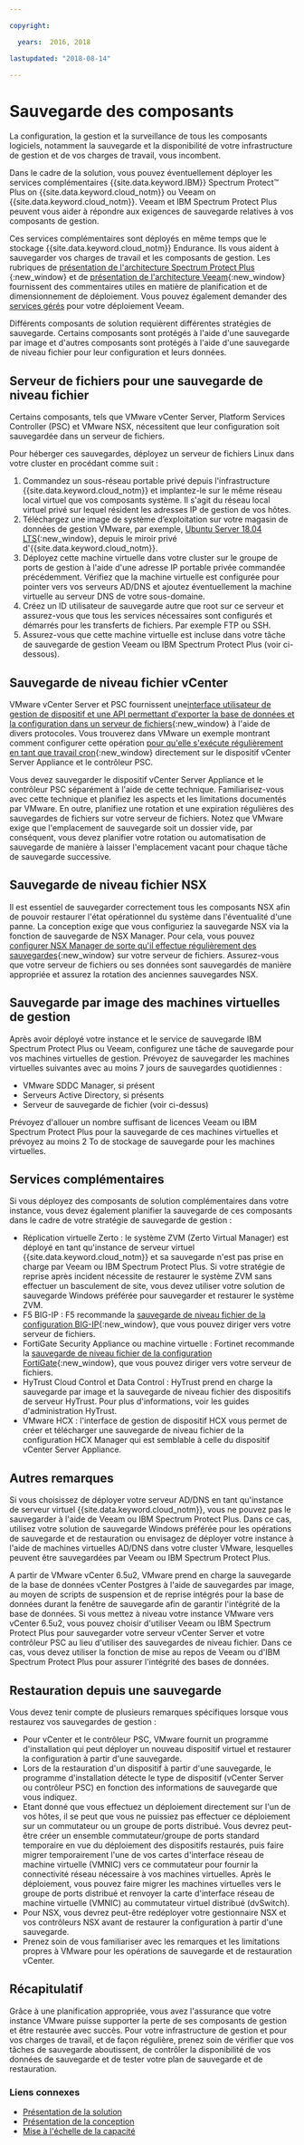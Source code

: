 ```yaml
---

copyright:

  years:  2016, 2018

lastupdated: "2018-08-14"

---
```


# Sauvegarde des composants

La configuration, la gestion et la surveillance de tous les composants logiciels, notamment la sauvegarde et la disponibilité de votre infrastructure de gestion et de vos charges de travail, vous incombent.

Dans le cadre de la solution, vous pouvez éventuellement déployer les services complémentaires {{site.data.keyword.IBM}} Spectrum Protect&trade; Plus on {{site.data.keyword.cloud_notm}} ou Veeam on {{site.data.keyword.cloud_notm}}. Veeam et IBM Spectrum Protect Plus peuvent vous aider à répondre aux exigences de sauvegarde relatives à vos composants de gestion.

Ces services complémentaires sont déployés en même temps que le stockage {{site.data.keyword.cloud_notm}} Endurance. Ils vous aident à sauvegarder vos charges de travail et les composants de gestion. Les rubriques de [présentation de l'architecture Spectrum Protect Plus ](https://www.ibm.com/cloud/garage/architectures/implementation/virtualization_backup_spplus){:new_window} et de [présentation de l'architecture Veeam](https://www.ibm.com/cloud/garage/architectures/implementation/virtualization_backup_veeam){:new_window} fournissent des commentaires utiles en matière de planification et de dimensionnement de déploiement. Vous pouvez également demander des [services gérés](https://console.bluemix.net/infrastructure/vmware-solutions/console/gettingstarted/veeam/vcs/managed) pour votre déploiement Veeam.

Différents composants de solution requièrent différentes stratégies de sauvegarde. Certains composants sont protégés à l'aide d'une sauvegarde par image et d'autres composants sont protégés à l'aide d'une sauvegarde de niveau fichier pour leur configuration et leurs données.

## Serveur de fichiers pour une sauvegarde de niveau fichier

Certains composants, tels que VMware vCenter Server, Platform Services Controller (PSC) et VMware NSX, nécessitent que leur configuration soit sauvegardée dans un serveur de fichiers.

Pour héberger ces sauvegardes, déployez un serveur de fichiers Linux dans votre cluster en procédant comme suit :

1. Commandez un sous-réseau portable privé depuis l'infrastructure {{site.data.keyword.cloud_notm}} et implantez-le sur le même réseau local virtuel que vos composants système. Il s'agit du réseau local virtuel privé sur lequel résident les adresses IP de gestion de vos hôtes.
2. Téléchargez une image de système d’exploitation sur votre magasin de données de gestion VMware, par exemple, [Ubuntu Server 18.04 LTS](http://mirrors.service.softlayer.com/ubuntu-releases/ubuntu-server/bionic/daily-live/current/){:new_window}, depuis le miroir privé d'{{site.data.keyword.cloud_notm}}.
3. Déployez cette machine virtuelle dans votre cluster sur le groupe de ports de gestion à l'aide d'une adresse IP portable privée commandée précédemment. Vérifiez que la machine virtuelle est configurée pour pointer vers vos serveurs AD/DNS et ajoutez éventuellement la machine virtuelle au serveur DNS de votre sous-domaine.
4. Créez un ID utilisateur de sauvegarde autre que root sur ce serveur et assurez-vous que tous les services nécessaires sont configurés et démarrés pour les transferts de fichiers. Par exemple FTP ou SSH.
5. Assurez-vous que cette machine virtuelle est incluse dans votre tâche de sauvegarde de gestion Veeam ou IBM Spectrum Protect Plus (voir ci-dessous).

## Sauvegarde de niveau fichier vCenter

VMware vCenter Server et PSC fournissent une[interface utilisateur de gestion de dispositif et une API permettant d'exporter la base de données et la configuration dans un serveur de fichiers](https://docs.vmware.com/en/VMware-vSphere/6.5/com.vmware.vsphere.install.doc/GUID-3EAED005-B0A3-40CF-B40D-85AD247D7EA4.html){:new_window} à l'aide de divers protocoles. Vous trouverez dans VMware un exemple montrant comment configurer cette opération [pour qu'elle s'exécute régulièrement en tant que travail cron](https://pubs.vmware.com/vsphere-6-5/index.jsp?topic=%2Fcom.vmware.vsphere.vcsapg-rest.doc%2FGUID-222400F3-678E-4028-874F-1F83036D2E85.html){:new_window} directement sur le dispositif vCenter Server Appliance et le contrôleur PSC.

Vous devez sauvegarder le dispositif vCenter Server Appliance et le contrôleur PSC séparément à l'aide de cette technique. Familiarisez-vous avec cette technique et planifiez les aspects et les limitations documentés par VMware. En outre, planifiez une rotation et une expiration régulières des sauvegardes de fichiers sur votre serveur de fichiers. Notez que VMware exige que l'emplacement de sauvegarde soit un dossier vide, par conséquent, vous devez planifier votre rotation ou automatisation de sauvegarde de manière à laisser l'emplacement vacant pour chaque tâche de sauvegarde successive.

## Sauvegarde de niveau fichier NSX

Il est essentiel de sauvegarder correctement tous les composants NSX afin de pouvoir restaurer l'état opérationnel du système dans l'éventualité d'une panne. La conception exige que vous configuriez la sauvegarde NSX via la fonction de sauvegarde de NSX Manager. Pour cela, vous pouvez [configurer NSX Manager de sorte qu'il effectue régulièrement des sauvegardes](https://pubs.vmware.com/NSX-6/index.jsp?topic=%2Fcom.vmware.nsx.admin.doc%2FGUID-72EFCAB1-0B10-4007-A44C-09D38CD960D3.html){:new_window} sur votre serveur de fichiers. Assurez-vous que votre serveur de fichiers ou ses données sont sauvegardés de manière appropriée et assurez la rotation des anciennes sauvegardes NSX.

## Sauvegarde par image des machines virtuelles de gestion

Après avoir déployé votre instance et le service de sauvegarde IBM Spectrum Protect Plus ou Veeam, configurez une tâche de sauvegarde pour vos machines virtuelles de gestion. Prévoyez de sauvegarder les machines virtuelles suivantes avec au moins 7 jours de sauvegardes quotidiennes :

* VMware SDDC Manager, si présent
* Serveurs Active Directory, si présents
* Serveur de sauvegarde de fichier (voir ci-dessus)

Prévoyez d'allouer un nombre suffisant de licences Veeam ou IBM Spectrum Protect Plus pour la sauvegarde de ces machines virtuelles et prévoyez au moins 2 To de stockage de sauvegarde pour les machines virtuelles. 

## Services complémentaires

Si vous déployez des composants de solution complémentaires dans votre instance, vous devez également planifier la sauvegarde de ces composants dans le cadre de votre stratégie de sauvegarde de gestion :

* Réplication virtuelle Zerto : le système ZVM (Zerto Virtual Manager) est déployé en tant qu'instance de serveur virtuel {{site.data.keyword.cloud_notm}} et sa sauvegarde n'est pas prise en charge par Veeam ou IBM Spectrum Protect Plus. Si votre stratégie de reprise après incident nécessite de restaurer le système ZVM sans effectuer un basculement de site, vous devez utiliser votre solution de sauvegarde Windows préférée pour sauvegarder et restaurer le système ZVM.
* F5 BIG-IP : F5 recommande la [sauvegarde de niveau fichier de la configuration BIG-IP](https://support.f5.com/csp/article/K13132){:new_window}, que vous pouvez diriger vers votre serveur de fichiers.
* FortiGate Security Appliance ou machine virtuelle : Fortinet recommande la [sauvegarde de niveau fichier de la configuration FortiGate](http://help.fortinet.com/fos50hlp/54/Content/FortiOS/fortigate-best-practices-54/Firmware/Performing_Config_Backup.htm){:new_window}, que vous pouvez diriger vers votre serveur de fichiers.
* HyTrust Cloud Control et Data Control : HyTrust prend en charge la sauvegarde par image et la sauvegarde de niveau fichier des dispositifs de serveur HyTrust. Pour plus d'informations, voir les guides d'administration HyTrust.
* VMware HCX : l'interface de gestion de dispositif HCX vous permet de créer et télécharger une sauvegarde de niveau fichier de la configuration HCX Manager qui est semblable à celle du dispositif vCenter Server Appliance.

## Autres remarques

Si vous choisissez de déployer votre serveur AD/DNS en tant qu'instance de serveur virtuel {{site.data.keyword.cloud_notm}}, vous ne pouvez pas le sauvegarder à l'aide de Veeam ou IBM Spectrum Protect Plus. Dans ce cas, utilisez votre solution de sauvegarde Windows préférée pour les opérations de sauvegarde et de restauration ou envisagez de déployer votre instance à l'aide de machines virtuelles AD/DNS dans votre cluster VMware, lesquelles peuvent être sauvegardées par Veeam ou IBM Spectrum Protect Plus. 

A partir de VMware vCenter 6.5u2, VMware prend en charge la sauvegarde de la base de données vCenter Postgres à l'aide de sauvegardes par image, au moyen de scripts de suspension et de reprise intégrés pour la base de données durant la fenêtre de sauvegarde afin de garantir l'intégrité de la base de données. Si vous mettez à niveau votre instance VMware vers vCenter 6.5u2, vous pouvez choisir d'utiliser Veeam ou IBM Spectrum Protect Plus pour sauvegarder votre serveur vCenter Server et votre contrôleur PSC au lieu d'utiliser des sauvegardes de niveau fichier. Dans ce cas, vous devez utiliser la fonction de mise au repos de Veeam ou d'IBM Spectrum Protect Plus pour assurer l'intégrité des bases de données.

## Restauration depuis une sauvegarde

Vous devez tenir compte de plusieurs remarques spécifiques lorsque vous restaurez vos sauvegardes de gestion :

* Pour vCenter et le contrôleur PSC, VMware fournit un programme d'installation qui peut déployer un nouveau dispositif virtuel et restaurer la configuration à partir d'une sauvegarde.
* Lors de la restauration d'un dispositif à partir d'une sauvegarde, le programme d'installation détecte le type de dispositif (vCenter Server ou contrôleur PSC) en fonction des informations de sauvegarde que vous indiquez.
* Etant donné que vous effectuez un déploiement directement sur l'un de vos hôtes, il se peut que vous ne puissiez pas effectuer ce déploiement sur un commutateur ou un groupe de ports distribué. Vous devrez peut-être créer un ensemble commutateur/groupe de ports standard temporaire en vue du déploiement des dispositifs restaurés, puis faire migrer temporairement l'une de vos cartes d'interface réseau de machine virtuelle (VMNIC) vers ce commutateur pour fournir la connectivité réseau nécessaire à vos machines virtuelles. Après le déploiement, vous pouvez faire migrer les machines virtuelles vers le groupe de ports distribué et renvoyer la carte d'interface réseau de machine virtuelle (VMNIC) au commutateur virtuel distribué (dvSwitch).
* Pour NSX, vous devrez peut-être redéployer votre gestionnaire NSX et vos contrôleurs NSX avant de restaurer la configuration à partir d'une sauvegarde.
* Prenez soin de vous familiariser avec les remarques et les limitations propres à VMware pour les opérations de sauvegarde et de restauration vCenter. 

## Récapitulatif

Grâce à une planification appropriée, vous avez l'assurance que votre instance VMware puisse supporter la perte de ses composants de gestion et être restaurée avec succès. Pour votre infrastructure de gestion et pour vos charges de travail, et de façon régulière, prenez soin de vérifier que vos tâches de sauvegarde aboutissent, de contrôler la disponibilité de vos données de sauvegarde et de tester votre plan de sauvegarde et de restauration.

### Liens connexes

* [Présentation de la solution](solution_overview.html)
* [Présentation de la conception](design_overview.html)
* [Mise à l'échelle de la capacité](solution_scaling.html)

